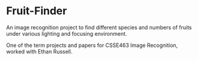 # Fruit-Finder
An image recognition project to find different species and numbers of fruits under various lighting and focusing environment.

One of the term projects and papers for CSSE463 Image Recognition, worked with Ethan Russell.
